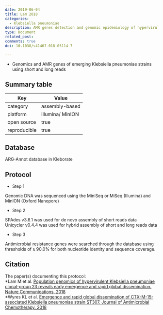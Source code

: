 ```yaml
---
date: 2019-06-04
title: Lam 2018
categories:
  - Klebsiella pneumoniae
description: AMR genes detection and genomic epidemiology of hypervirulent Klebsiella pneumoniae
type: Document
related_post:
comments: true
doi: 10.1038/s41467-018-05114-7

---
```



* Genomics and AMR genes of emerging Klebsiella pneumoniae strains using short and long reads



## Summary table

|Key|Value|
|----|----|
|category|assembly-based|
|platform|illumina/ MinION|
|open source|true|
|reproducible|true|


## Database

ARG-Annot database in Kleborate


## Protocol


* Step 1

Genomic DNA was sequenced using the MiniSeq or MiSeq (Illumina) and MinION (Oxford Nanopore) 

* Step 2

SPAdes v3.8.1 was used for de novo assembly of short reads data  
Unicycler v0.4.4 was used for hybrid assembly of short and long reads data

* Step 3 

Antimicrobial resistance genes were searched through the database using thresholds of ≥ 90.0% for both nucleotide identity and sequence coverage.

## Citation

The paper(s) documenting this protocol:  
*Lam M et al. [Population genomics of hypervirulent Klebsiella pneumoniae clonal-group 23 reveals early emergence and rapid global dissemination. Nature Communications. 2018](https://www.ncbi.nlm.nih.gov/pmc/articles/PMC6045662/)  
*Wyres KL et al. [Emergence and rapid global dissemination of CTX-M-15-associated Klebsiella pneumoniae strain ST307. Journal of Antimicrobial Chemotherapy. 2018](https://www.ncbi.nlm.nih.gov/pmc/articles/PMC6376852/)

